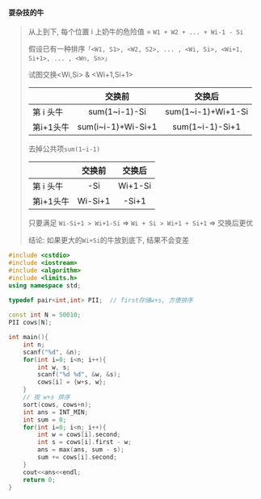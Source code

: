 #### 耍杂技的牛

> 从上到下, 每个位置 i 上奶牛的危险值 = `W1 + W2 + ... + Wi-1 - Si`
> 
> 假设已有一种排序`「<W1, S1>, <W2, S2>, ... , <Wi, Si>, <Wi+1, Si+1>, ... , <Wn, Sn>」`
> 
> 试图交换<Wi,Si> & <Wi+1,Si+1>
>
> |  |交换前|交换后|
> |---|:-:|:-:|
> |第 i 头牛|sum(1~i-1)-Si|sum(1~i-1)+Wi+1-Si|
> |第i+1头牛|sum(i~i-1)+Wi-Si+1|sum(1~i-1)-Si+1|
> 
> 去掉公共项`sum(1~i-1)`
> 
> |  |交换前|交换后|
> |---|:-:|:-:|
> |第 i 头牛|-Si|Wi+1-Si|
> |第i+1头牛|Wi-Si+1|-Si+1|
> 
> 只要满足 `Wi-Si+1 > Wi+1-Si`  =>  `Wi + Si > Wi+1 + Si+1` => 交换后更优
>
> 结论: 如果更大的`Wi+Si`的牛放到底下, 结果不会变差


```CPP
#include <cstdio>
#include <iostream>
#include <algorithm>
#include <limits.h>
using namespace std;
 
typedef pair<int,int> PII;  // first存储w+s, 方便排序

const int N = 50010;
PII cows[N];

int main(){
    int n;
    scanf("%d", &n);
    for(int i=0; i<n; i++){
        int w, s;
        scanf("%d %d", &w, &s);
        cows[i] = {w+s, w};
    }
    // 按 w+s 排序
    sort(cows, cows+n);
    int ans = INT_MIN;
    int sum = 0;
    for(int i=0; i<n; i++){
        int w = cows[i].second;
        int s = cows[i].first - w;
        ans = max(ans, sum - s);
        sum += cows[i].second;
    }
    cout<<ans<<endl;
    return 0;
}
```
